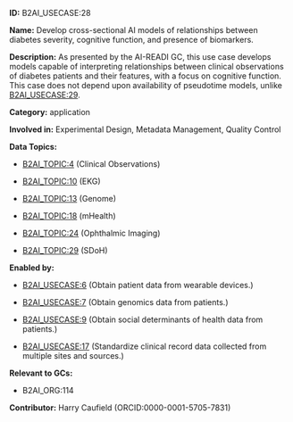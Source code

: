 **ID:** B2AI_USECASE:28

**Name:** Develop cross-sectional AI models of relationships between diabetes severity, cognitive function, and presence of biomarkers.

**Description:** As presented by the AI-READI GC, this use case develops models capable of interpreting relationships between clinical observations of diabetes patients and their features, with a focus on cognitive function. This case does not depend upon availability of pseudotime models, unlike [B2AI_USECASE:29](../usecases/develop-predictive-models-of-insulin-dependence-and-salutogenesis.markdown).

**Category:** application

**Involved in:** Experimental Design, Metadata Management, Quality Control

**Data Topics:**

- [B2AI_TOPIC:4](../topics/ClinicalObservations.markdown) (Clinical Observations)

- [B2AI_TOPIC:10](../topics/EKG.markdown) (EKG)

- [B2AI_TOPIC:13](../topics/Genome.markdown) (Genome)

- [B2AI_TOPIC:18](../topics/mHealth.markdown) (mHealth)

- [B2AI_TOPIC:24](../topics/OphthalmicImaging.markdown) (Ophthalmic Imaging)

- [B2AI_TOPIC:29](../topics/SDoH.markdown) (SDoH)

**Enabled by:**

- [B2AI_USECASE:6](../usecases/obtain-patient-data-from-wearable-devices.markdown) (Obtain patient data from wearable devices.)

- [B2AI_USECASE:7](../usecases/obtain-genomics-data-from-patients.markdown) (Obtain genomics data from patients.)

- [B2AI_USECASE:9](../usecases/obtain-social-determinants-of-health-data-from-patients.markdown) (Obtain social determinants of health data from patients.)

- [B2AI_USECASE:17](../usecases/standardize-clinical-record-data-collected-from-multiple-sites-and-sources.markdown) (Standardize clinical record data collected from multiple sites and sources.)

**Relevant to GCs:**

- B2AI_ORG:114

**Contributor:** Harry Caufield
 (ORCID:0000-0001-5705-7831)

